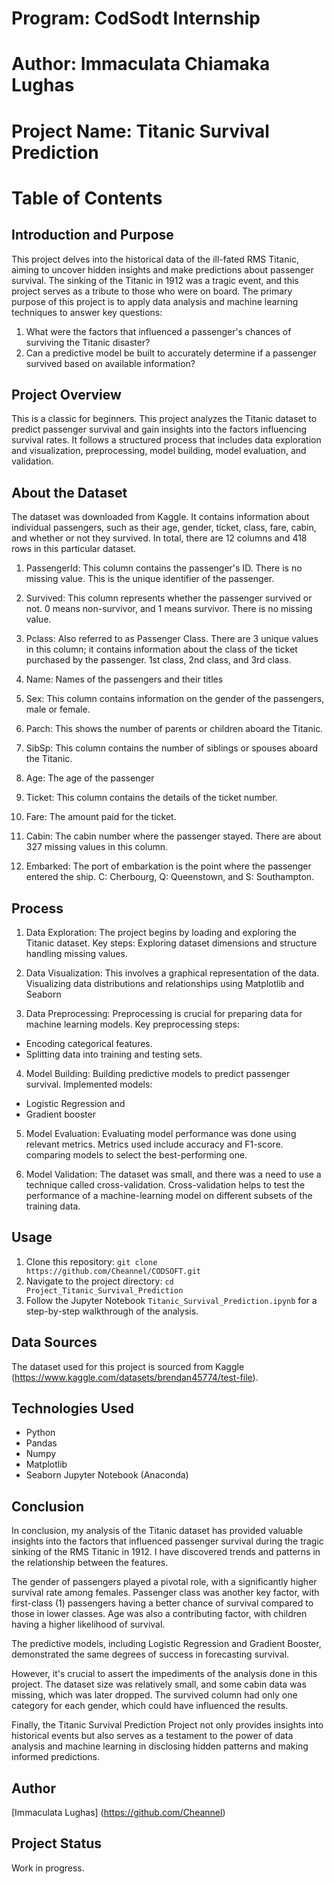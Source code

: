 # Program: CodSodt Internship

# Author: Immaculata Chiamaka Lughas

# Project Name: Titanic Survival Prediction

# Table of Contents

## Introduction and Purpose
This project delves into the historical data of the ill-fated RMS Titanic, aiming to uncover hidden insights and make predictions about passenger survival. The sinking of the Titanic in 1912 was a tragic event, and this project serves as a tribute to those who were on board.
The primary purpose of this project is to apply data analysis and machine learning techniques to answer key questions:

1. What were the factors that influenced a passenger's chances of surviving the Titanic disaster?
2. Can a predictive model be built to accurately determine if a passenger survived based on available information?

## Project Overview
This is a classic for beginners. This project analyzes the Titanic dataset to predict passenger survival and gain insights into the factors influencing survival rates. It follows a structured process that includes data exploration and visualization, preprocessing, model building, model evaluation, and validation.

## About the Dataset
The dataset was downloaded from Kaggle. It contains information about individual passengers, such as their age, gender, ticket, class, fare, cabin, and whether or not they survived. In total, there are 12 columns and 418 rows in this particular dataset.

1. PassengerId: This column contains the passenger's ID. There is no missing value. This is the unique identifier of the passenger.

2. Survived: This column represents whether the passenger survived or not. 0 means non-survivor, and 1 means survivor. There is no missing value.

3. Pclass: Also referred to as Passenger Class. There are 3 unique values in this column; it contains information about the class of the ticket purchased by the passenger. 1st class, 2nd class, and 3rd class.

4. Name: Names of the passengers and their titles

5. Sex: This column contains information on the gender of the passengers, male or female.

6. Parch: This shows the number of parents or children aboard the Titanic.

7. SibSp: This column contains the number of siblings or spouses aboard the Titanic.

8. Age: The age of the passenger

9. Ticket: This column contains the details of the ticket number.

10. Fare: The amount paid for the ticket.

11. Cabin: The cabin number where the passenger stayed. There are about 327 missing values in this column.

12. Embarked: The port of embarkation is the point where the passenger entered the ship.
C: Cherbourg, Q: Queenstown, and S: Southampton.

## Process
1. Data Exploration:
The project begins by loading and exploring the Titanic dataset.
Key steps:
Exploring dataset dimensions and structure
handling missing values.

2. Data Visualization:
This involves a graphical representation of the data.
Visualizing data distributions and relationships using Matplotlib and Seaborn

3. Data Preprocessing:
Preprocessing is crucial for preparing data for machine learning models.
Key preprocessing steps:
- Encoding categorical features.
- Splitting data into training and testing sets.

4. Model Building:
Building predictive models to predict passenger survival.
Implemented models:
- Logistic Regression and
- Gradient booster

5. Model Evaluation:
Evaluating model performance was done using relevant metrics.
Metrics used include accuracy and F1-score.
comparing models to select the best-performing one.

6. Model Validation:
The dataset was small, and there was a need to use a technique called cross-validation.
Cross-validation helps to test the performance of a machine-learning model on different subsets of the training data.

## Usage
1. Clone this repository: `git clone https://github.com/Cheannel/CODSOFT.git`
2. Navigate to the project directory: `cd Project_Titanic_Survival_Prediction`
3. Follow the Jupyter Notebook `Titanic_Survival_Prediction.ipynb` for a step-by-step walkthrough of the analysis.

## Data Sources
The dataset used for this project is sourced from Kaggle (https://www.kaggle.com/datasets/brendan45774/test-file).

## Technologies Used
- Python
- Pandas
- Numpy
- Matplotlib
- Seaborn
Jupyter Notebook (Anaconda)

## Conclusion
In conclusion, my analysis of the Titanic dataset has provided valuable insights into the factors that influenced passenger survival during the tragic sinking of the RMS Titanic in 1912. I have discovered trends and patterns in the relationship between the features.

The gender of passengers played a pivotal role, with a significantly higher survival rate among females.
Passenger class was another key factor, with first-class (1) passengers having a better chance of survival compared to those in lower classes.
Age was also a contributing factor, with children having a higher likelihood of survival.

The predictive models, including Logistic Regression and Gradient Booster, demonstrated the same degrees of success in forecasting survival.

However, it's crucial to assert the impediments of the analysis done in this project. The dataset size was relatively small, and some cabin data was missing, which was later dropped. The survived column had only one category for each gender, which could have influenced the results.

Finally, the Titanic Survival Prediction Project not only provides insights into historical events but also serves as a testament to the power of data analysis and machine learning in disclosing hidden patterns and making informed predictions.

## Author
[Immaculata Lughas] (https://github.com/Cheannel)

## Project Status
Work in progress.


